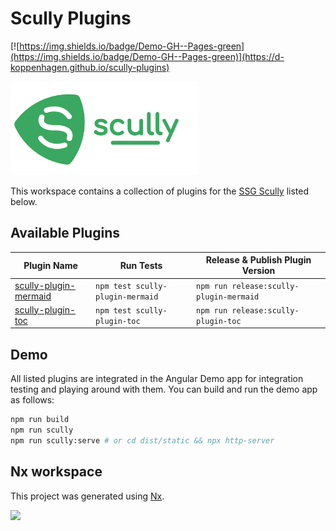 

# Scully Plugins

[![https://img.shields.io/badge/Demo-GH--Pages-green](https://img.shields.io/badge/Demo-GH--Pages-green)](https://d-koppenhagen.github.io/scully-plugins)

<img width="300" alt="Scully Logo" src="https://raw.githubusercontent.com/scullyio/scully/main/assets/logos/SVG/Green/scullyio-logo-green.svg">

This workspace contains a collection of plugins for the [SSG Scully](https://scully.io/) listed below.

## Available Plugins

| Plugin Name                                                   | Run Tests                        | Release & Publish Plugin Version        |
| ------------------------------------------------------------- | -------------------------------- | --------------------------------------- |
| [scully-plugin-mermaid](scully/plugins/scully-plugin-mermaid) | `npm test scully-plugin-mermaid` | `npm run release:scully-plugin-mermaid` |
| [scully-plugin-toc](scully/plugins/scully-plugin-toc)         | `npm test scully-plugin-toc`     | `npm run release:scully-plugin-toc`     |


## Demo

All listed plugins are integrated in the Angular Demo app for integration testing and playing around with them.
You can build and run the demo app as follows:

```bash
npm run build
npm run scully
npm run scully:serve # or cd dist/static && npx http-server
```

## Nx workspace

This project was generated using [Nx](https://nx.dev).

<img src="https://raw.githubusercontent.com/nrwl/nx/master/images/nx-logo.png" width="300">
